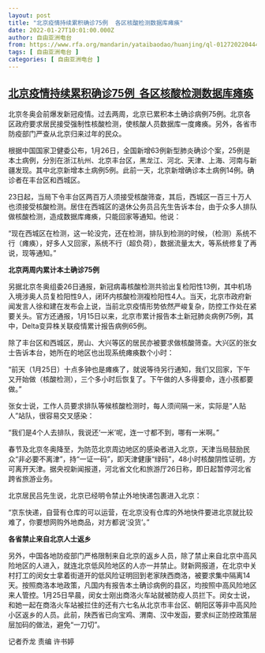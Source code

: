```yaml
---
layout: post
title: "北京疫情持续累积确诊75例  各区核酸检测数据库瘫痪"
date: 2022-01-27T10:01:00.000Z
author: 自由亚洲电台
from: https://www.rfa.org/mandarin/yataibaodao/huanjing/ql-01272022044453.html
tags: [ 自由亚洲电台 ]
categories: [ 自由亚洲电台 ]
---
```

<!--1643277660000-->
[北京疫情持续累积确诊75例  各区核酸检测数据库瘫痪](https://www.rfa.org/mandarin/yataibaodao/huanjing/ql-01272022044453.html)
------

<div>
<p><span style="font-weight: 400;">北京冬奥会前爆发新冠疫情。过去两周，北京已累积本土确诊病例75例。北京各区政府要求居民接受强制性核酸检测，使核酸人员数据库一度瘫痪。另外，各省市防疫部门严查从北京归来过年的民众。</span></p><p><span style="font-weight: 400;">根据中国国家卫健委公布，1月26日，全国新增63例新型肺炎确诊个案，25例是本土病例，分別在浙江杭州、北京丰台区，黑龙江、河北、天津、上海、河南与新疆发现。其中北京新增本土病例5例。此前一天，北京新增确诊本土病例14例。确诊者在丰台区和西城区。</span></p><p><span style="font-weight: 400;">23日起，当局下令丰台区两百万人须接受核酸筛查，其后，西城区一百三十万人也须接受核酸检测。居住在西城区的退休公务员吕先生告诉本台，由于众多人排队做核酸检测，造成数据库瘫痪，只能回家等通知。他说：</span></p><p><span style="font-weight: 400;">“现在西城区在检测，这一轮没完，还在检测，排队到检测的时候，（检测）系统不行（瘫痪），好多人又回家，系统不行（超负荷），数据流量太大，等系统修复了再说，现等通知。”</span></p><p><b>北京两周内累计本土确诊75例</b></p><p><span style="font-weight: 400;">另据北京冬奥组委26日通报，新冠病毒核酸检测共验出复检阳性13例，其中机场入境涉奥人员复检阳性9人，闭环内核酸检测複检阳性4人。当天，北京市政府新闻发言人徐和建在发布会上说，当前北京疫情形势依然严峻复杂，防控工作处在紧要关头。官方还通报，1月15日以来，北京市累计报告本土新冠肺炎病例75例，其中，Delta变异株关联疫情累计报告病例65例。</span></p><p><span style="font-weight: 400;">除了丰台区和西城区，房山、大兴等区的居民亦被要求做核酸筛查。大兴区的张女士告诉本台，她所在的地区也出现系统瘫痪数个小时：</span></p><p><span style="font-weight: 400;">“前天（1月25日）十点多钟也是瘫痪了，就说等待另行通知，我们又回家，下午又开始做（核酸检测），三个多小时后恢复了。下午做的人多得要命，连小孩都要做。”</span></p><p><span style="font-weight: 400;">张女士说，工作人员要求排队等候核酸检测时，每人须间隔一米，实际是“人贴人”站队，很容易交叉感染：</span></p><p><span style="font-weight: 400;">“我们是4个人去排队，我说还‘一米’呢，连一寸都不到，哪有一米啊。”</span></p><p><span style="font-weight: 400;">春节及北京冬奥降至，为防范北京周边地区的感染者进入北京，天津当局鼓励民众“非必要不离津”，持“一证一码”，即天津健康“绿码”，48小时核酸阴性证明，方可离开天津。据央视新闻报道，河北省文化和旅游厅26日称，即日起暂停河北省跨省旅游业务。</span></p><p><span style="font-weight: 400;">北京居民吕先生说，北京已经明令禁止外地快递包裹进入北京：</span></p><p><span style="font-weight: 400;">“京东快递，自营有仓库的可以运营，在北京没有仓库的外地快件要进北京就比较难了，你要想网购外地商品，对方都说‘没货’。”</span></p><p><b>各省禁止来自北京人士返乡</b></p><p><span style="font-weight: 400;">另外，中国各地防疫部门严格限制来自北京的返乡人员，除了禁止来自北京中高风险地区的人进入，就连北京低风险地区的人亦一并禁止。财新网报道，在北京中关村打工的闵女士拿着街道开的低风险证明回到老家陕西商洛，被要求集中隔离14天。按照商洛本地政策，凡国内有报告本土确诊病例的县区，均按照中高风险地区来人管控。1月25日早晨，闵女士刚出商洛火车站就被防疫人员拦下。闵女士说，和她一起在商洛火车站被拦住的还有六七名从北京市丰台区、朝阳区等非中高风险小区返乡的人员。此前，陕西省已向宝鸡、渭南、汉中发函，要求纠正防控政策层层加码的做法，避免“一刀切”。</span></p><p></p><p><span style="font-weight: 400;">记者乔龙 责编 许书婷</span></p><p></p>
</div>
